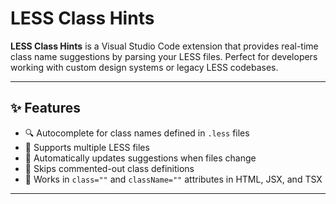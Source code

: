 # LESS Class Hints

**LESS Class Hints** is a Visual Studio Code extension that provides real-time class name suggestions by parsing your LESS files. Perfect for developers working with custom design systems or legacy LESS codebases.

---

## ✨ Features

- 🔍 Autocomplete for class names defined in `.less` files
- 📁 Supports multiple LESS files
- 🔄 Automatically updates suggestions when files change
- 🧠 Skips commented-out class definitions
- 🎯 Works in `class=""` and `className=""` attributes in HTML, JSX, and TSX

---

